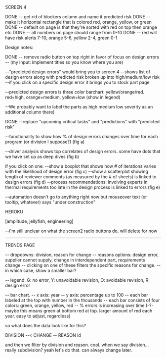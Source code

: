 
SCREEN 4

DONE -- get rid of blockers column and name it predicted risk
DONE -- make it horizontal rectangle that is colored red, orange, yellow, or green
DONE -- default on page is that they're sorted with red on top then orange etc
DONE -- all numbers on page should range from 0-10
DONE -- red will have risk alerts 7-10, orange 5-6, yellow 2-4, green 0-1

Design notes:

DONE -- remove radio button on top right in favor of focus on design errors
-- (my input: implement titles so you know where you are)

--"predicted design errors" would bring you to screen 4
  --shows list of design errors along with predicted risk broken up into high/medium/low risk
  --if you click on a specific design error it brings you to stock part page

--predicted design errors is three color barchart: yellow/orange/red. red=high, orange=medium, yellow=low (show in legend)

--We probably want to label the parts as high medium low severity as an additional column there)

DONE --replace "upcoming critical tasks" and "predictions" with "predicted risk"

--functionality to show how % of design errors changes over time for each program
(or division I suppose?) (fig a)

--driver analysis shows top correlates of design errors. some have dots that we have set up as deep dives (fig b)
  
  if you click on one:
  --show a boxplot that shows how # of iterations varies with the likelihood of design error (fig c)
  --show a scatterplot showing length of reviewer comments (as measured by the # of sheets) is linked to design errors (fig d)
  --process recommendations: involving experts in thermal requirements too late in the design process is linked to errors (fig e)

--automation doesn't go to anything right now but mouseover text (or tooltip, whatever) says "under construction"

HEROKU

[amplitude, jellyfish, engineering]

--i'm still unclear on what the screen2 radio buttons do, will delete for now

---

TRENDS PAGE

-- dropdowns: division, reason for change
-- reasons options: design error, supplier cannot supply, change in interdependent part, requirements change
-- clicking on one of these filters the specific reasons for change. 
-- in which case, show a smaller bar? 

-- legend: G: no error, Y: unavoidable revision, O: avoidable revision, R: design error

-- bar chart.
  -- x axis: year
  -- y axis: percentage up to 100
  -- each bar labeled at the top with number in the thousands
  -- each bar consists of four colors: green, orange, yellow, red
  -- % errors is increasing over time (-?- maybe this means green at bottom red at top. larger amount of red each year. easy to adjust, regardless)

so what does the data look like for this?

DIVISION --< CHANGE -- REASON
                id

and then we filter by division and reason. cool.
when we say division... really subdivision? yeah let's do that. can always change later.
